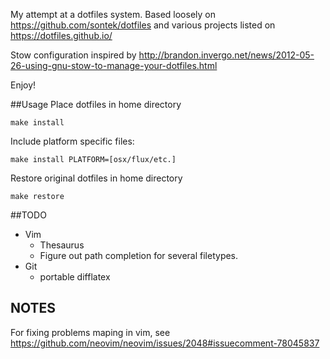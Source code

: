 My attempt at a dotfiles system.
Based loosely on <https://github.com/sontek/dotfiles> and various projects
listed on <https://dotfiles.github.io/>

Stow configuration inspired by
<http://brandon.invergo.net/news/2012-05-26-using-gnu-stow-to-manage-your-dotfiles.html>

Enjoy!

##Usage
Place dotfiles in home directory

	make install

Include platform specific files:

	make install PLATFORM=[osx/flux/etc.]

Restore original dotfiles in home directory

	make restore


##TODO
+ Vim
	+ Thesaurus
	+ Figure out path completion for several filetypes.
+ Git
	+ portable difflatex


## NOTES

For fixing problems maping <C-H> in vim, see https://github.com/neovim/neovim/issues/2048#issuecomment-78045837
